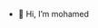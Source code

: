 - 👋 Hi, I’m mohamed 
<!--- 👀 I’m interested in full stuck development
- 🌱 I’m currently learning node.js
- 💞️ I’m looking to collaborate on MERN Projects
- 📫 you can reach me by e-mail or instagram: /medhelorabi

<!---
medoxtech/medoxtech is a ✨ special ✨ repository because its `README.md` (this file) appears on your GitHub profile.
You can click the Preview link to take a look at your changes.
--->
